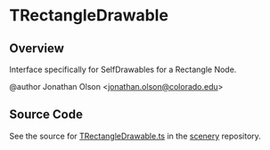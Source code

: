 # TRectangleDrawable

## Overview

Interface specifically for SelfDrawables for a Rectangle Node.

@author Jonathan Olson &lt;jonathan.olson@colorado.edu&gt;



## Source Code

See the source for [TRectangleDrawable.ts](https://github.com/phetsims/scenery/blob/main/js/display/drawables/TRectangleDrawable.ts) in the [scenery](https://github.com/phetsims/scenery) repository.
